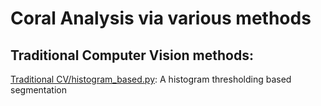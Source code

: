 # Coral Analysis via various methods
## Traditional Computer Vision methods:
[Traditional CV/histogram_based.py](histogram_based.py): A histogram thresholding based segmentation
